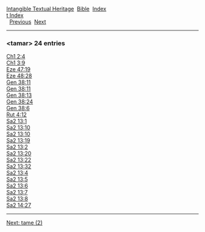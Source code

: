 [Intangible Textual Heritage](../../index)  [Bible](../index) 
[Index](index)   
[t Index](_t_)  
  [Previous](c11284)  [Next](c11286) 

------------------------------------------------------------------------

### &lt;tamar&gt; 24 entries

[Ch1 2:4](../kjv/ch1002.htm#004)  
[Ch1 3:9](../kjv/ch1003.htm#009)  
[Eze 47:19](../kjv/eze047.htm#019)  
[Eze 48:28](../kjv/eze048.htm#028)  
[Gen 38:11](../kjv/gen038.htm#011)  
[Gen 38:11](../kjv/gen038.htm#011)  
[Gen 38:13](../kjv/gen038.htm#013)  
[Gen 38:24](../kjv/gen038.htm#024)  
[Gen 38:6](../kjv/gen038.htm#006)  
[Rut 4:12](../kjv/rut004.htm#012)  
[Sa2 13:1](../kjv/sa2013.htm#001)  
[Sa2 13:10](../kjv/sa2013.htm#010)  
[Sa2 13:10](../kjv/sa2013.htm#010)  
[Sa2 13:19](../kjv/sa2013.htm#019)  
[Sa2 13:2](../kjv/sa2013.htm#002)  
[Sa2 13:20](../kjv/sa2013.htm#020)  
[Sa2 13:22](../kjv/sa2013.htm#022)  
[Sa2 13:32](../kjv/sa2013.htm#032)  
[Sa2 13:4](../kjv/sa2013.htm#004)  
[Sa2 13:5](../kjv/sa2013.htm#005)  
[Sa2 13:6](../kjv/sa2013.htm#006)  
[Sa2 13:7](../kjv/sa2013.htm#007)  
[Sa2 13:8](../kjv/sa2013.htm#008)  
[Sa2 14:27](../kjv/sa2014.htm#027)  

------------------------------------------------------------------------

[Next: tame (2)](c11286)
